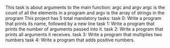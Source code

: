 This task is about arguments to the main function: argc and argv
argc is the count of all the elements in a program and argv is the array of strings in the program
This project has 5 total mandatory tasks:
task 0: Write a program that prints its name, followed by a new line
task 1: Write a program that prints the number of arguments passed into it.
task 2: Write a program that prints all arguments it receives.
task 3: Write a program that multiplies two numbers
task 4: Write a program that adds positive numbers.
